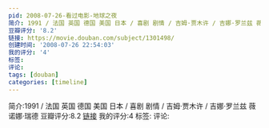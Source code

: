 ```yaml
---
pid: 2008-07-26-看过电影-地球之夜
简介: 1991 / 法国 英国 德国 美国 日本 / 喜剧 剧情 / 吉姆·贾木许 / 吉娜·罗兰兹 薇诺娜·瑞德
豆瓣评分: '8.2'
链接: https://movie.douban.com/subject/1301498/
创建时间: '2008-07-26 22:54:03'
我的评分: '4'
标签:
评论:
tags: [douban]
categories: [timeline]
---
```

简介:1991 / 法国 英国 德国 美国 日本 / 喜剧 剧情 / 吉姆·贾木许 / 吉娜·罗兰兹 薇诺娜·瑞德
豆瓣评分:8.2
[链接](https://movie.douban.com/subject/1301498/)
我的评分:4
标签:
评论:
